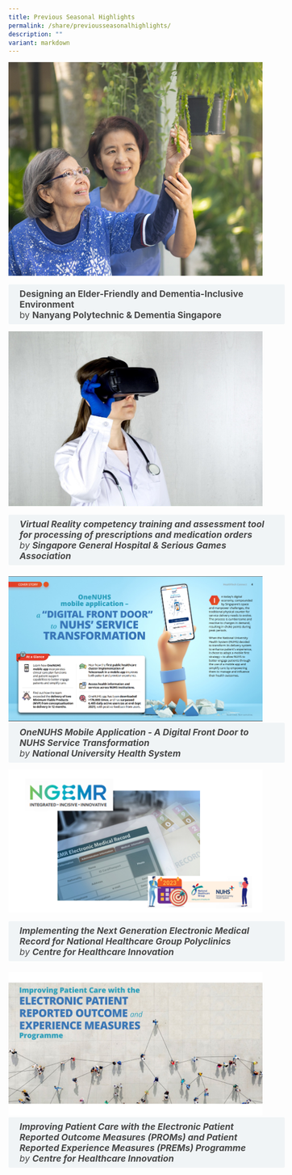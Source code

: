 ```yaml
---
title: Previous Seasonal Highlights
permalink: /share/previousseasonalhighlights/
description: ""
variant: markdown
---
```

![](/images/nypelderly%20&amp;%20dementia.png)
<style>
.button {
  background-color: white;
  cursor: pointer;
  padding: 5px;
  width: 100%;
  border: none;
  text-align: left;
  outline: none;
  font-size: 20px;
  transition: 0.4s;
}

.panel {
  padding: 0 18px;
  display: none;
  background-color: white;
  overflow: hidden;
}


.active,
.button:hover {
  background-color: white;
}

input {
  display: none;
}

label {
  position: relative;
  display: block;
  padding: 8px 22px;
  margin: 0 0 5px 0;
  cursor: pointer;
  background: #F0F4F6;
  border-radius: 3px;
  width: 100%;
  color: #484848;
  transition: height 0.4s;
  font-size: 1.25em;
}

label:hover {
  background: #BD2D37;
  color: #FFF;
}

.accordion-content {
  padding: 10px 0px 30px 30px;
  margin: 0 0 1px 0;
  border-radius: 3px;
	font-size: 1.25em;
	line-height: 2.2rem;
}

input + label::before {
  content: url("https://d33wubrfki0l68.cloudfront.net/2726d99e678e7823e23532634fdd6e83dfe96a99/c39dd/images/chevron-down.svg");
  font-weight: 400;
  font-size: 1.25em;
  line-height: 1.1rem;
  padding: 0;
  position: absolute;
  right: 0.5rem;
  top: 50%;
  transform: translateY(-50%);
  transition: transform 0.4s ease-in-out;
}

input:checked + label::before {
  content: url("https://d33wubrfki0l68.cloudfront.net/7468164d2fc2ad4fdea648e6cf2de622c2f70892/1819b/images/chevron-up.svg");
  transform: translateY(-50%) rotateZ(180deg);
}

input + label + .accordion-content {
  display: none;
}

input:checked + label + .accordion-content {
  display: block;
}

th, td {
  border-style: hidden;
}
</style>

<div class="container">

<div>
	<input type="checkbox" id="title1"><label for="title1">	<b>Designing an Elder-Friendly and Dementia-Inclusive Environment</b> <br>by <b>Nanyang Polytechnic &amp; Dementia Singapore</b>   </label>
	<div class="accordion-content">
	<div class="para">
Dive into the world of inclusive design with <a rel="noopene" target="blank" href="https://child.chi.sg/files/Sep%202023%20to%20Nov%202023/c%2025_nyp_guidebook_elderly-%20and%20dementia-inclusive%20environment.pdf">this Guidebook: Elderly-Friendly and Dementia-Inclusive Environment</a>, presented by Dementia Singapore (formerly ADA) in collaboration with Nanyang Polytechnic!  
		
<p></p>
	Packed with practical tips, checklist &amp; insightful pictorial suggestions, this guidebook is your essential tool for crafting spaces that tailored to the unique needs of the elderly, especially those facing dementia. Going beyond the basics, this guide embraces Singapore's cultural nuances while providing universal principles of inclusivity. 

<p></p>
<em>
This guidebook was also published on Research Gate, AIC &amp; Dementia Singapore websites. 
	
<p></p>
<em></em>
	
</em></div><em>
	</em></div><em>


![](/images/virtual%20reality.jpg)
<style>
.button {
  background-color: white;
  cursor: pointer;
  padding: 5px;
  width: 100%;
  border: none;
  text-align: left;
  outline: none;
  font-size: 20px;
  transition: 0.4s;
}

.panel {
  padding: 0 18px;
  display: none;
  background-color: white;
  overflow: hidden;
}


.active,
.button:hover {
  background-color: white;
}

input {
  display: none;
}

label {
  position: relative;
  display: block;
  padding: 8px 22px;
  margin: 0 0 5px 0;
  cursor: pointer;
  background: #F0F4F6;
  border-radius: 3px;
  width: 100%;
  color: #484848;
  transition: height 0.4s;
  font-size: 1.25em;
}

label:hover {
  background: #BD2D37;
  color: #FFF;
}

.accordion-content {
  padding: 10px 0px 30px 30px;
  margin: 0 0 1px 0;
  border-radius: 3px;
	font-size: 1.25em;
	line-height: 2.2rem;
}

input + label::before {
  content: url("https://d33wubrfki0l68.cloudfront.net/2726d99e678e7823e23532634fdd6e83dfe96a99/c39dd/images/chevron-down.svg");
  font-weight: 400;
  font-size: 1.25em;
  line-height: 1.1rem;
  padding: 0;
  position: absolute;
  right: 0.5rem;
  top: 50%;
  transform: translateY(-50%);
  transition: transform 0.4s ease-in-out;
}

input:checked + label::before {
  content: url("https://d33wubrfki0l68.cloudfront.net/7468164d2fc2ad4fdea648e6cf2de622c2f70892/1819b/images/chevron-up.svg");
  transform: translateY(-50%) rotateZ(180deg);
}

input + label + .accordion-content {
  display: none;
}

input:checked + label + .accordion-content {
  display: block;
}

th, td {
  border-style: hidden;
}
</style>

<div class="container">

<div>
	<input type="checkbox" id="title2"><label for="title2">	<b>Virtual Reality competency training and assessment tool for processing of prescriptions and medication orders</b> <br>by <b>Singapore General Hospital &amp; Serious Games Association</b>   </label>
	<div class="accordion-content">
	<div class="para">
Where can learning meet fun? Pharmacy staff and trainees at the Singapore General Hospital can now undergo a high-fidelity VR Pharmacy Dispensing simulation training programme! Jointly developed and implemented by the Department of Pharmacy of Singapore General Hospital &amp; Serious Games Association, Project VRx&nbsp;allows users to be trained to process the prescriptions and medication orders safely and accurately.
		
<br> <a rel="noopene noreferrer" target="_blank" href="https://child.chi.sg/files/449_SGH,%20SGA_SAHC%202021_VR%20competency%20training%20and%20assessment%20tool-combine.pdf">This project</a> was conferred the Merit Award (Poster Presentation) Innovation &amp; Digital Strategies category at this year’s Singapore Allied Health Conference (SAHC).
<p></p>
<em></em>
</div>	
	</div>
<br><img src="/images/screenshot%202023-06-25%20104125.png"><br>
	<input type="checkbox" id="title3"><label for="title3"><b>OneNUHS Mobile Application - A Digital Front Door to NUHS Service Transformation</b><br>by <b>National University Health System</b></label>
	<div class="accordion-content">
	<div class="para">Recognised as one of the top four most popular healthcare and fitness app in Singapore (source: Similarweb), we present to you&nbsp;the making of the OneNUHS mobile app&nbsp;- a Digital Front Door to a slew of services aim at transforming and improving both patient and provider’s experience.

<br> Hear from the team who&nbsp;brought to you the&nbsp;**first public healthcare cluster teleconsultation service via a mobile app**; and how they exceeded the delivery of&nbsp;two Minimum Viable Product (MVP) in 12 months here on <a rel="noopene noreferrer" target="_blank" href="https://child.chi.sg/files/circulars/C220_NUHS_IHiS%20Health%20Tech%202021_One%20NUHS%20mobile%20application.pdf">CHILD's Collection</a>.<p></p> 
<em>[This article was first published in HealthTech Connect by IHiS.]</em>

</div>
	</div>
		</div>
		</div>

![](/images/ngemr_photo.png)
<style>
.button {
  background-color: white;
  cursor: pointer;
  padding: 5px;
  width: 100%;
  border: none;
  text-align: left;
  outline: none;
  font-size: 20px;
  transition: 0.4s;
}

.panel {
  padding: 0 18px;
  display: none;
  background-color: white;
  overflow: hidden;
}


.active,
.button:hover {
  background-color: white;
}

input {
  display: none;
}

label {
  position: relative;
  display: block;
  padding: 8px 22px;
  margin: 0 0 5px 0;
  cursor: pointer;
  background: #F0F4F6;
  border-radius: 3px;
  width: 100%;
  color: #484848;
  transition: height 0.4s;
  font-size: 1.25em;
}

label:hover {
  background: #BD2D37;
  color: #FFF;
}

.accordion-content {
  padding: 10px 0px 30px 30px;
  margin: 0 0 1px 0;
  border-radius: 3px;
	font-size: 1.25em;
	line-height: 2.2rem;
}

input + label::before {
  content: url("https://d33wubrfki0l68.cloudfront.net/2726d99e678e7823e23532634fdd6e83dfe96a99/c39dd/images/chevron-down.svg");
  font-weight: 400;
  font-size: 1.25em;
  line-height: 1.1rem;
  padding: 0;
  position: absolute;
  right: 0.5rem;
  top: 50%;
  transform: translateY(-50%);
  transition: transform 0.4s ease-in-out;
}

input:checked + label::before {
  content: url("https://d33wubrfki0l68.cloudfront.net/7468164d2fc2ad4fdea648e6cf2de622c2f70892/1819b/images/chevron-up.svg");
  transform: translateY(-50%) rotateZ(180deg);
}

input + label + .accordion-content {
  display: none;
}

input:checked + label + .accordion-content {
  display: block;
}

th, td {
  border-style: hidden;
}
</style>

<div class="container">

<div>
	<input type="checkbox" id="title4"><label for="title4">	<b>Implementing the Next Generation Electronic Medical Record for  
National Healthcare Group Polyclinics</b> <br>by <b>Centre for Healthcare Innovation</b>   </label>
	<div class="accordion-content">
	<div class="para">
"NGEMR records the entire patient journey from the point of admission to discharge, taking in both medical and administrative data. This allows for a seamless patient experience, increased collaboration between healthcare professionals, and stronger patient empowerment and participation."
		
<br> CHILD is proud to feature the story of the National Healthcare Group Polyclinics' NGEMR journey. Let's take a deeper dive to learn from the team who has embarked on this nation-wide Change Management initiative on
<a rel="noopene noreferrer" target="_blank" href="https://child.chi.sg/files/%5BC%5D%20418_NHGP%20_IHiS%20Health%20Tech%202021_Implementing%20the%20Next%20Generation%20EMR%20for%20NHGP.pdf">CHILD's Collection</a>.<p></p>
<em>
	[This article was first published in HealthTech Connect by IHiS.]</em>
</div>
	</div>
<br><img src="/images/proms%20n%20prems.jpg"><br>
	<input type="checkbox" id="title5"><label for="title5"><b>Improving Patient Care with the Electronic Patient Reported Outcome Measures (PROMs) and&nbsp;Patient Reported&nbsp;Experience Measures (PREMs) Programme</b><br>by <b>Centre for Healthcare Innovation</b></label>
	<div class="accordion-content">
	<div class="para">As healthcare institutions globally place greater emphasis on delivering patient-centred care, IHiS has partnered with The Clinician in rolling out ZEDOC, a digital health platform that enables healthcare providers across&nbsp;Singapore public healthcare to digitally capture PROMs and PREMs.

<br> With this electronic solution being the first in Singapore public healthcare, catch up on how ZEDOC is being used in the Singapore General Hospital, KK Women's and Children's Hospital, Sengkang General Hospital as well as future use cases from Khoo Teck Puat Hospital, the National University Health System and the Ministry of Health (Singapore) on <a rel="noopene noreferrer" target="_blank" href="https://child.chi.sg/files/%5BC%5D%20662_SingHealth_IHiS%20Health%20Tech%202021_Improving%20Patient%20Care%20with%20the%20Electronic%20PROM%20N%20PREM.pdf">CHILD's Collection</a>.<p></p> 
<em>[This article was first published in HealthTech Connect by IHiS.]</em>

</div>
	</div>
		</div>
		</div></em></div></div>